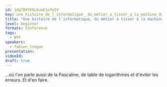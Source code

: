 ```yaml
---
id: 1dq7BXYKhL6uwE1ofw5V
key: une_histoire_de_l_informatique__du_metier_a_tisser_a_la_machine_de_babbage___
title: "Une histoire de l'informatique, du métier à tisser à la machine de Babbage..."
level: beginner
formats: Conference 
tags:
  - WTF
speakers:
  - fabien_tregan
presentation:
videoId:
draft: true
---
```

...où l'on parle aussi de la Pascaline, de table de logarithmes et d'éviter les erreurs. Et d'en faire.
